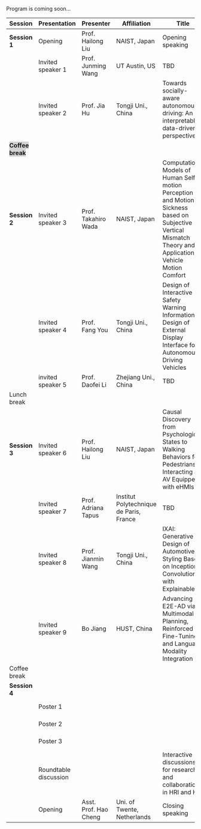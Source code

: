 Program is coming soon...

| Session                | Presentation | Presenter | Affiliation  | Title | Timeslot |
|-----------------------|-------|-------|-------|-------|-------|
| **Session 1**   | Opening | Prof. Hailong Liu | NAIST, Japan| Opening speaking | 09:00-09:10 |
|                       | Invited speaker 1 | Prof. Junming Wang      | UT Austin, US      | TBD      | 09:10-09:40 |
|                       | Invited speaker 2 | Prof. Jia Hu      | Tongji Uni., China      | Towards socially-aware autonomous driving: An interpretable data-driven perspective      | 09:40-10:10 |
| <span style="background-color:lightgrey; font-weight:bold;">Coffee break</span>| | | | |10:10-10:30 |
| **Session 2**        | Invited speaker 3 | Prof. Takahiro Wada |NAIST, Japan | Computational Models of Human Self-motion Perception and Motion Sickness based on Subjective Vertical Mismatch Theory and Its Application to Vehicle Motion Comfort |10:30-11:00|
|                 | Invited speaker 4|Prof. Fang You|Tongji Uni., China| Design of Interactive Safety Warning Information Design of External Display Interface for Autonomous Driving Vehicles | 11:00-11:30 |
|                | invited speaker 5 | Prof. Daofei Li  | Zhejiang Uni., China      |  TBD     | 11:30-12:00  |
| Lunch break | | | | |12:00-13:00 |
| **Session 3**  |Invited speaker 6| Prof. Hailong Liu   | NAIST, Japan | Causal Discovery from Psychological States to Walking Behaviors for Pedestrians Interacting an AV Equipped with eHMIs | 13:00-13:30 |
|                | Invited speaker 7 | Prof. Adriana Tapus |Institut Polytechnique de Paris, France|TBD | 13:30-14:00 |
|                | Invited speaker 8 | Prof. Jianmin Wang  |Tongji Uni., China | IXAI: Generative Design of Automotive Styling Based on Inception Convolution with Explainable AI| 14:00-14:30|
|                |Invited speaker 9 | Bo Jiang      | HUST, China | Advancing E2E-AD via Multimodal Planning, Reinforced Fine-Tuning, and Language Modality Integration      | 14:30-15:00    |
| Coffee break | | | | |15:00-15:20 |
| **Session 4**               |       |       |       |       | 15:20-15:50 |
|                |  Poster 1     |       |       |       | 15:50-16:20|
|                |  Poster 2     |       |       |       | 16:20-16:50 |
|                |  Poster 3     |       |       |       | 16:50-17:35 |
|                |  Roundtable discussion     |       |       | Interactive discussions for research and collaboration in HRI and HVI      | 17:35-17:50|
|                | Opening | Asst. Prof. Hao Cheng | Uni. of Twente, Netherlands| Closing speaking | 17:35-17:50 |


